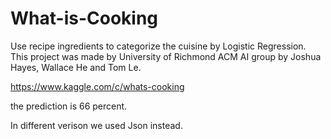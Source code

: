 # What-is-Cooking
Use recipe ingredients to categorize the cuisine by Logistic Regression.  This project was made by University of Richmond ACM AI group by Joshua Hayes, Wallace He and Tom Le.

https://www.kaggle.com/c/whats-cooking

the prediction is 66 percent.

In different verison we used Json instead.
